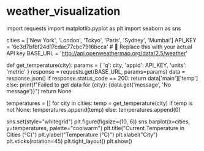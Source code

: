 # weather_visualization
import requests
import matplotlib.pyplot as plt
import seaborn as sns

cities = ['New York', 'London', 'Tokyo', 'Paris', 'Sydney', 'Mumbai']
API_KEY = '6c3d7bfbf24d17cdac77cbc7916bcca'  # 🔑 Replace this with your actual API key
BASE_URL = 'http://api.openweathermap.org/data/2.5/weather'

def get_temperature(city):
    params = {
        'q': city,
        'appid': API_KEY,
        'units': 'metric'
    }
    response = requests.get(BASE_URL, params=params)
    data = response.json()
    if response.status_code == 200:
        return data['main']['temp']
    else:
        print(f"Failed to get data for {city}: {data.get('message', 'No message')}")
        return None

temperatures = []
for city in cities:
    temp = get_temperature(city)
    if temp is not None:
        temperatures.append(temp)
    else:
        temperatures.append(0)

sns.set(style="whitegrid")
plt.figure(figsize=(10, 6))
sns.barplot(x=cities, y=temperatures, palette="coolwarm")
plt.title("Current Temperature in Cities (°C)")
plt.ylabel("Temperature (°C)")
plt.xlabel("City")
plt.xticks(rotation=45)
plt.tight_layout()
plt.show()
